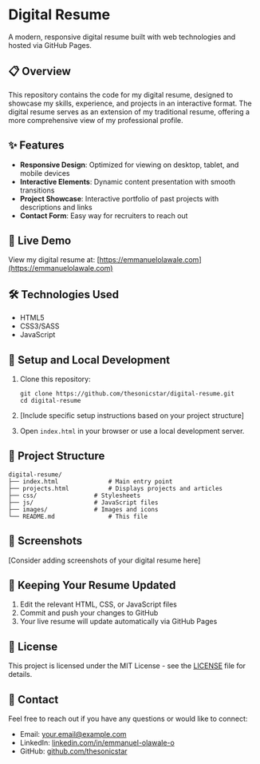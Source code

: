 # Digital Resume

A modern, responsive digital resume built with web technologies and hosted via GitHub Pages.

## 📋 Overview

This repository contains the code for my digital resume, designed to showcase my skills, experience, and projects in an interactive format. The digital resume serves as an extension of my traditional resume, offering a more comprehensive view of my professional profile.

## ✨ Features

- **Responsive Design**: Optimized for viewing on desktop, tablet, and mobile devices
- **Interactive Elements**: Dynamic content presentation with smooth transitions
- **Project Showcase**: Interactive portfolio of past projects with descriptions and links
- **Contact Form**: Easy way for recruiters to reach out

## 🚀 Live Demo

View my digital resume at: [https://emmanuelolawale.com](https://emmanuelolawale.com)

## 🛠️ Technologies Used

- HTML5
- CSS3/SASS
- JavaScript


## 🔧 Setup and Local Development

1. Clone this repository:
   ```
   git clone https://github.com/thesonicstar/digital-resume.git
   cd digital-resume
   ```

2. [Include specific setup instructions based on your project structure]

3. Open `index.html` in your browser or use a local development server.

## 📁 Project Structure

```
digital-resume/
├── index.html              # Main entry point
├── projects.html           # Displays projects and articles
├── css/                # Stylesheets
├── js/                 # JavaScript files
├── images/             # Images and icons
└── README.md               # This file
```

## 📱 Screenshots

[Consider adding screenshots of your digital resume here]

## 🔄 Keeping Your Resume Updated

1. Edit the relevant HTML, CSS, or JavaScript files
2. Commit and push your changes to GitHub
3. Your live resume will update automatically via GitHub Pages

## 📄 License

This project is licensed under the MIT License - see the [LICENSE](LICENSE) file for details.

## 🤝 Contact

Feel free to reach out if you have any questions or would like to connect:

- Email: [your.email@example.com](mailto:e.olawale1@gmail.com)
- LinkedIn: [linkedin.com/in/emmanuel-olawale-o](https://linkedin.com/in/emmanuel-olawale-o)
- GitHub: [github.com/thesonicstar](https://github.com/thesonicstar)
